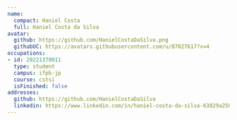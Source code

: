 ```yaml
---
name:
  compact: Haniel Costa
  full: Haniel Costa da Silva
avatar:
  github: https://github.com/HanielCostaDaSilva.png
  githubUC: https://avatars.githubusercontent.com/u/87027617?v=4
occupations:
- id: 20221370011
  type: student
  campus: ifpb-jp
  course: cstsi
  isFinished: false
addresses:
  github: https://github.com/HanielCostaDaSilva
  linkedin: https://www.linkedin.com/in/haniel-costa-da-silva-63829a250/
---
```

